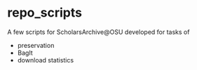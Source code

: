 # repo_scripts
A few scripts for ScholarsArchive@OSU developed for tasks of
- preservation
- BagIt
- download statistics
